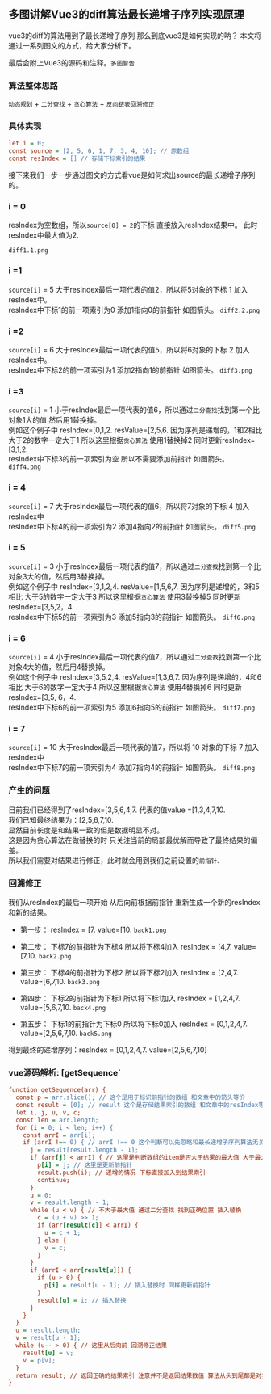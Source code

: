 ## 多图讲解Vue3的diff算法最长递增子序列实现原理


vue3的diff的算法用到了最长递增子序列 那么到底vue3是如何实现的呐？ 本文将通过一系列图文的方式，给大家分析下。

最后会附上Vue3的源码和注释。`多图警告`

### 算法整体思路

`动态规划` + `二分查找` + `贪心算法` + `反向链表回溯修正`

### 具体实现

```ini
let i = 0;
const source = [2, 5, 6, 1, 7, 3, 4, 10]; // 原数组
const resIndex = [] // 存储下标索引的结果
```

接下来我们一步一步通过图文的方式看vue是如何求出source的最长递增子序列的。

### i = 0

resIndex为空数组，所以`source[0] = 2`的下标 直接放入resIndex结果中。 此时resIndex中最大值为2.

`diff1.1.png`

### i =1

`source[i]` = 5 大于resIndex最后一项代表的值2，所以将5对象的下标 1 加入resIndex中。  
resIndex中下标1的前一项索引为0 添加1指向0的前指针 如图箭头。 `diff2.2.png`

### i =2

`source[i]` = 6 大于resIndex最后一项代表的值5，所以将6对象的下标 2 加入resIndex中。  
resIndex中下标2的前一项索引为1 添加2指向1的前指针 如图箭头。 `diff3.png`

### i =3

`source[i]` = 1 小于resIndex最后一项代表的值6，所以通过`二分查找`找到第一个比对象1大的值 然后用1替换掉。  
例如这个例子中 resIndex=\[0,1,2. resValue=\[2,5,6. 因为序列是递增的，1和2相比 大于2的数字一定大于1 所以这里根据`贪心算法` 使用1替换掉2 同时更新resIndex=\[3,1,2.  
resIndex中下标3的前一项索引为空 所以不需要添加前指针 如图箭头。 `diff4.png`

### i = 4

`source[i]` = 7 大于resIndex最后一项代表的值6，所以将7对象的下标 4 加入resIndex中  
resIndex中下标4的前一项索引为2 添加4指向2的前指针 如图箭头。 `diff5.png`

### i = 5

`source[i]` = 3 小于resIndex最后一项代表的值7，所以通过`二分查找`找到第一个比对象3大的值，然后用3替换掉。  
例如这个例子中 resIndex=\[3,1,2,4. resValue=\[1,5,6,7. 因为序列是递增的，3和5相比 大于5的数字一定大于3 所以这里根据`贪心算法` 使用3替换掉5 同时更新resIndex=\[3,5,2，4.  
resIndex中下标5的前一项索引为3 添加5指向3的前指针 如图箭头。 `diff6.png`

### i = 6

`source[i]` = 4 小于resIndex最后一项代表的值7，所以通过`二分查找`找到第一个比对象4大的值，然后用4替换掉。  
例如这个例子中 resIndex=\[3,5,2,4. resValue=\[1,3,6,7. 因为序列是递增的，4和6相比 大于6的数字一定大于4 所以这里根据`贪心算法` 使用4替换掉6 同时更新resIndex=\[3,5, 6，4.  
resIndex中下标6的前一项索引为5 添加6指向5的前指针 如图箭头。 `diff7.png`

### i = 7

`source[i]` = 10 大于resIndex最后一项代表的值7，所以将 10 对象的下标 7 加入resIndex中  
resIndex中下标7的前一项索引为4 添加7指向4的前指针 如图箭头。 `diff8.png`

### 产生的问题

目前我们已经得到了resIndex=\[3,5,6,4,7. 代表的值value =\[1,3,4,7,10.  
我们已知最终结果为：\[2,5,6,7,10.  
显然目前长度是和结果一致的但是数据明显不对。  
这是因为贪心算法在做替换的时 只关注当前的局部最优解而导致了最终结果的偏差。  
所以我们需要对结果进行修正，此时就会用到我们之前设置的`前指针`.

### 回溯修正

我们从resIndex的最后一项开始 从后向前根据前指针 重新生成一个新的resIndex和新的结果。

* 第一步： resIndex = \[7. value=\[10. `back1.png`

* 第二步： 下标7的前指针为下标4 所以将下标4加入 resIndex = \[4,7. value=\[7,10. `back2.png`

* 第三步： 下标4的前指针为下标2 所以将下标2加入 resIndex = \[2,4,7. value=\[6,7,10. `back3.png`

* 第四步： 下标2的前指针为下标1 所以将下标1加入 resIndex = \[1,2,4,7. value=\[5,6,7,10. `back4.png`

* 第五步： 下标1的前指针为下标0 所以将下标0加入 resIndex = \[0,1,2,4,7. value=\[2,5,6,7,10. `back5.png`

得到最终的递增序列：resIndex = \[0,1,2,4,7. value=\[2,5,6,7,10\]

### vue源码解析: [getSequence`

```ini
function getSequence(arr) {
  const p = arr.slice(); // 这个是用于标识前指针的数组 和文章中的箭头等价
  const result = [0]; // result 这个是存储结果索引的数组 和文章中的resIndex等价
  let i, j, u, v, c;
  const len = arr.length;
  for (i = 0; i < len; i++) {
    const arrI = arr[i];
    if (arrI !== 0) { // arrI !== 0 这个判断可以先忽略和最长递增子序列算法无关 是dom操作用于新增节点的
      j = result[result.length - 1];
      if (arr[j] < arrI) { // 这里是判断数组的item是否大于结果的最大值 大于最大值说明递增 
        p[i] = j; // 这里是更新前指针
        result.push(i); // 递增的情况 下标直接加入到结果索引
        continue;
      }
      u = 0;
      v = result.length - 1;
      while (u < v) { // 不大于最大值 通过二分查找 找到正确位置 插入替换
        c = (u + v) >> 1;
        if (arr[result[c]] < arrI) {
          u = c + 1;
        } else {
          v = c;
        }
      }
      if (arrI < arr[result[u]]) {
        if (u > 0) {
          p[i] = result[u - 1]; // 插入替换时 同样更新前指针
        }
        result[u] = i; // 插入替换
      }
    }
  }
  u = result.length;
  v = result[u - 1];
  while (u-- > 0) { // 这里从后向前 回溯修正结果 
    result[u] = v;
    v = p[v];
  }
  return result; // 返回正确的结果索引 注意并不是返回结果数值 算法从头到尾都是对索引操作
}
```